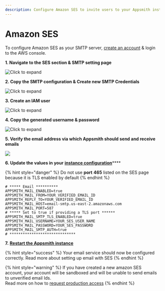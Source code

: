 ```yaml
---
description: Configure Amazon SES to invite users to your Appsmith installation
---
```


# Amazon SES

To configure Amazon SES as your SMTP server, [create an account](https://aws.amazon.com/console/) & login to the AWS console.

**1. Navigate to the SES section & SMTP setting page**

![Click to expand](../../../.gitbook/assets/aws-ses.png)

**2. Copy the SMTP configuration & Create new SMTP Credentials**

![Click to expand](../../../.gitbook/assets/aws-smtp-config.png)

**3. Create an IAM user**

![Click to expand](../../../.gitbook/assets/aws-ses-iam.png)

**4. Copy the generated username & password**

![Click to expand](../../../.gitbook/assets/aws-smtp-creds.png)

**5. Verify the email address via which Appsmith should send and receive emails**

![](../../../.gitbook/assets/aws-verify-email.png)

**6. Update the values in your** [**instance configuration**](../)\*\*\*\*

{% hint style="danger" %}
Do not use **port** **465** listed on the SES page because it is TLS enabled by default
{% endhint %}

```text
# ***** Email **********
APPSMITH_MAIL_ENABLED=true
APPSMITH_MAIL_FROM=YOUR_VERIFIED_EMAIL_ID
APPSMITH_REPLY_TO=YOUR_VERIFIED_EMAIL_ID
APPSMITH_MAIL_HOST=email-smtp.us-east-2.amazonaws.com
APPSMITH_MAIL_PORT=587
# ***** Set to true if providing a TLS port ******
APPSMITH_MAIL_SMTP_TLS_ENABLED=true
APPSMITH_MAIL_USERNAME=YOUR_SES_USER_NAME
APPSMITH_MAIL_PASSWORD=YOUR_SES_PASSWORD
APPSMITH_MAIL_SMTP_AUTH=true
# ******************************
```

**7.** [**Restart the Appsmith instance**](../)

{% hint style="success" %}
Your email service should now be configured correctly. Read more about setting up email with SES
{% endhint %}

{% hint style="warning" %}
If you have created a new amazon SES account, your account will be sandboxed and will be unable to send emails to unverified email Ids.  
Read more on how to [request production access](https://docs.aws.amazon.com/ses/latest/DeveloperGuide/request-production-access.html)
{% endhint %}

